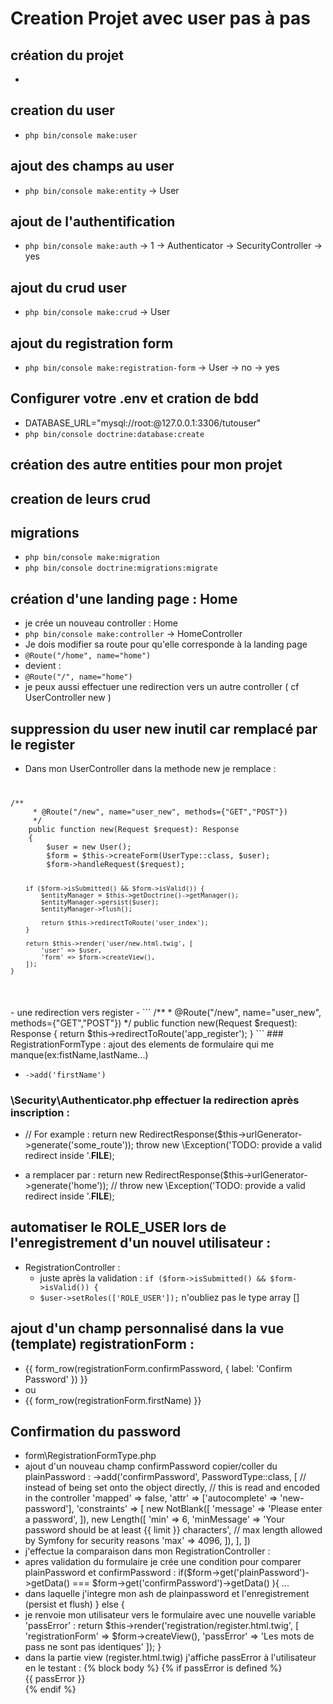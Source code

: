 # Creation Projet avec user pas à pas

## création du projet

- 

## creation du user

- ```php bin/console make:user```

## ajout des champs au user

- ```php bin/console make:entity```
-> User

## ajout de l'authentification

- ```php bin/console make:auth```
-> 1
-> Authenticator
-> SecurityController
-> yes

## ajout du crud user

- ```php bin/console make:crud```
-> User

## ajout du registration form

- ```php bin/console make:registration-form```
-> User
-> no
-> yes

## Configurer votre .env et cration de bdd

- DATABASE_URL="mysql://root:@127.0.0.1:3306/tutouser"
- ```php bin/console doctrine:database:create```

## création des autre entities pour mon projet

## creation de leurs crud

## migrations

- ```php bin/console make:migration```
- ```php bin/console doctrine:migrations:migrate```

## création d'une landing page : Home

- je crée un nouveau controller : Home
- ```php bin/console make:controller```
-> HomeController
- Je dois modifier sa route pour qu'elle corresponde à la landing page
- ```@Route("/home", name="home")```
- devient :
- ```@Route("/", name="home")```
- je peux aussi effectuer une redirection vers un autre controller ( cf UserController new )

## suppression du user new inutil car remplacé par le register

- Dans mon UserController dans la methode new je remplace :
<code>
<pre>
/**
     * @Route("/new", name="user_new", methods={"GET","POST"})
     */
    public function new(Request $request): Response
    {
        $user = new User();
        $form = $this->createForm(UserType::class, $user);
        $form->handleRequest($request);

        if ($form->isSubmitted() && $form->isValid()) {
            $entityManager = $this->getDoctrine()->getManager();
            $entityManager->persist($user);
            $entityManager->flush();

            return $this->redirectToRoute('user_index');
        }

        return $this->render('user/new.html.twig', [
            'user' => $user,
            'form' => $form->createView(),
        ]);
    }
</pre>
</code>
- une redirection vers register
- ```
/**
     * @Route("/new", name="user_new", methods={"GET","POST"})
     */
    public function new(Request $request): Response
    {
        return $this->redirectToRoute('app_register');
    }
``` 
### RegistrationFormType : ajout des elements de formulaire qui me manque(ex:fistName,lastName...)  

- ```->add('firstName')```

### \Security\Authenticator.php effectuer la redirection après inscription :

- // For example : return new RedirectResponse($this->urlGenerator->generate('some_route'));
        throw new \Exception('TODO: provide a valid redirect inside '.__FILE__);

- a remplacer par :
 return new RedirectResponse($this->urlGenerator->generate('home'));
        // throw new \Exception('TODO: provide a valid redirect inside '.__FILE__);

## automatiser le ROLE_USER lors de l'enregistrement d'un nouvel utilisateur :

- RegistrationController :
    - juste après la validation :
    ```if ($form->isSubmitted() && $form->isValid()) {```
    - ```$user->setRoles(['ROLE_USER']);``` n'oubliez pas le type array []
## ajout d'un champ personnalisé dans la vue (template) registrationForm :

- {{ form_row(registrationForm.confirmPassword, {
            label: 'Confirm Password'
        }) }}
- ou
- {{ form_row(registrationForm.firstName) }}

## Confirmation du password

- form\RegistrationFormType.php
- ajout d'un nouveau champ confirmPassword copier/coller du plainPassword :
->add('confirmPassword', PasswordType::class, [
                // instead of being set onto the object directly,
                // this is read and encoded in the controller
                'mapped' => false,
                'attr' => ['autocomplete' => 'new-password'],
                'constraints' => [
                    new NotBlank([
                        'message' => 'Please enter a password',
                    ]),
                    new Length([
                        'min' => 6,
                        'minMessage' => 'Your password should be at least {{ limit }} characters',
                        // max length allowed by Symfony for security reasons
                        'max' => 4096,
                    ]),
                ],
            ])
- j'effectue la comparaison dans mon RegistrationController :
- apres validation du formulaire je crée une condition pour comparer plainPassword et confirmPassword :
 if($form->get('plainPassword')->getData() === $form->get('confirmPassword')->getData() ){ ...
 - dans laquelle j'integre mon ash de plainpassword et l'enregistrement (persist et flush)
 } else {
- je renvoie mon utilisateur vers le formulaire avec une nouvelle variable 'passError' :
    return $this->render('registration/register.html.twig', [
                    'registrationForm' => $form->createView(),
                    'passError' => 'Les mots de pass ne sont pas identiques'
                ]);
 }
- dans la partie view (register.html.twig) j'affiche passError à l'utilisateur en le testant :
{% block body %}
    {% if passError is defined %}
        <div class="alert alert-danger" role="alert">{{ passError }}</div>
    {% endif %}


